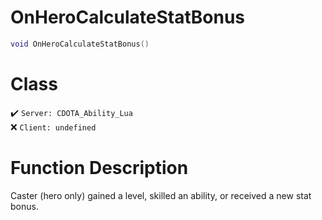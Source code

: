 # OnHeroCalculateStatBonus
```lua
void OnHeroCalculateStatBonus()
```
# Class
✔️ `Server: CDOTA_Ability_Lua`  
❌ `Client: undefined`  

# Function Description
Caster (hero only) gained a level, skilled an ability, or received a new stat bonus.
